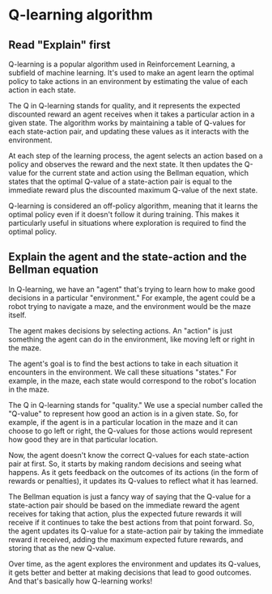 # Q-learning algorithm

## Read "Explain" first

Q-learning is a popular algorithm used in Reinforcement Learning, a subfield of machine learning. It's used to make an agent learn the optimal policy to take actions in an environment by estimating the value of each action in each state.

The Q in Q-learning stands for quality, and it represents the expected discounted reward an agent receives when it takes a particular action in a given state. The algorithm works by maintaining a table of Q-values for each state-action pair, and updating these values as it interacts with the environment.

At each step of the learning process, the agent selects an action based on a policy and observes the reward and the next state. It then updates the Q-value for the current state and action using the Bellman equation, which states that the optimal Q-value of a state-action pair is equal to the immediate reward plus the discounted maximum Q-value of the next state.

Q-learning is considered an off-policy algorithm, meaning that it learns the optimal policy even if it doesn't follow it during training. This makes it particularly useful in situations where exploration is required to find the optimal policy.

## Explain the agent and the state-action and the Bellman equation

In Q-learning, we have an "agent" that's trying to learn how to make good decisions in a particular "environment." For example, the agent could be a robot trying to navigate a maze, and the environment would be the maze itself.

The agent makes decisions by selecting actions. An "action" is just something the agent can do in the environment, like moving left or right in the maze.

The agent's goal is to find the best actions to take in each situation it encounters in the environment. We call these situations "states." For example, in the maze, each state would correspond to the robot's location in the maze.

The Q in Q-learning stands for "quality." We use a special number called the "Q-value" to represent how good an action is in a given state. So, for example, if the agent is in a particular location in the maze and it can choose to go left or right, the Q-values for those actions would represent how good they are in that particular location.

Now, the agent doesn't know the correct Q-values for each state-action pair at first. So, it starts by making random decisions and seeing what happens. As it gets feedback on the outcomes of its actions (in the form of rewards or penalties), it updates its Q-values to reflect what it has learned.

The Bellman equation is just a fancy way of saying that the Q-value for a state-action pair should be based on the immediate reward the agent receives for taking that action, plus the expected future rewards it will receive if it continues to take the best actions from that point forward. So, the agent updates its Q-value for a state-action pair by taking the immediate reward it received, adding the maximum expected future rewards, and storing that as the new Q-value.

Over time, as the agent explores the environment and updates its Q-values, it gets better and better at making decisions that lead to good outcomes. And that's basically how Q-learning works!

